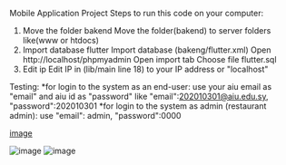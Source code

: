 Mobile Application Project
Steps to run this code on your computer:
1. Move the folder bakend
Move the folder(bakend) to server folders like(www or htdocs)
2. Import database flutter
Import database (bakeng/flutter.xml)
Open http://localhost/phpmyadmin
Open import tab
Choose file flutter.sql
3. Edit ip
Edit IP in (lib/main line 18) to your IP address or "localhost"

Testing:
  *for login to the system as an end-user: use your aiu email as "email" and aiu id as "password" like "email":202010301@aiu.edu.sy, "password":202010301
  *for login to the system as admin (restaurant admin): use "email": admin, "password":0000

[image](https://github.com/mohammad-Al-Mouhtaseb/map/assets/83731873/dc7b99b0-45ee-46f0-8776-5a086730345c)

![image](https://github.com/mohammad-Al-Mouhtaseb/map/assets/83731873/38ce769b-365f-4d46-ac11-c7644ffe3928)
![image](https://github.com/mohammad-Al-Mouhtaseb/map/assets/83731873/cb9a2dae-5246-4f51-83f5-b40825fae77b)

